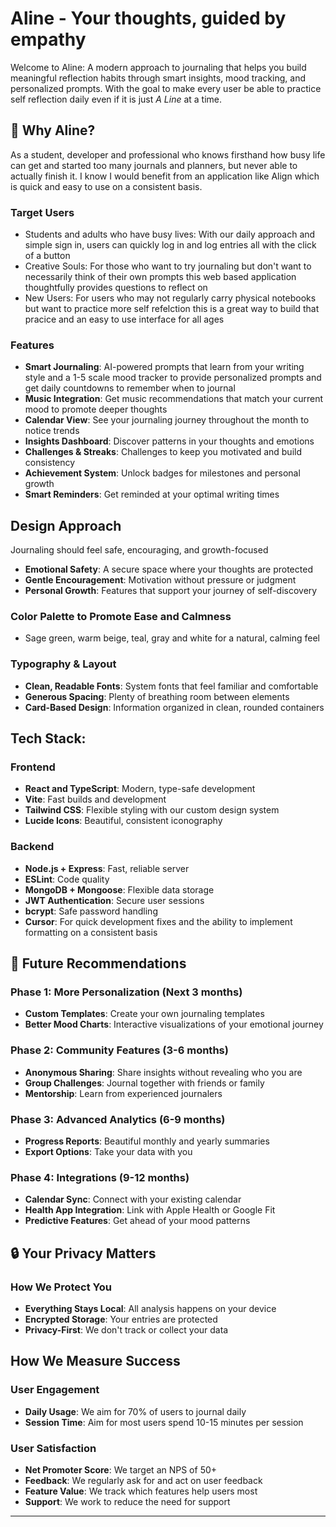 # Aline - Your thoughts, guided by empathy

Welcome to Aline: A modern approach to journaling that helps you build meaningful reflection habits through smart insights, mood tracking, and personalized prompts. With the goal to make every user be able to practice self reflection daily even if it is just *A Line* at a time.

## 🌟 Why Aline?
As a student, developer and professional who knows firsthand how busy life can get and started too many journals and planners, but never able to actually finish it. I know I would benefit from an application like Align which is quick and easy to use on a consistent basis.

### Target Users
- Students and adults who have busy lives: With our daily approach and simple sign in, users can quickly log in and log entries all with the click of a button 
- Creative Souls: For those who want to try journaling but don't want to necessarily think of their own prompts this web based application thoughtfully provides questions to reflect on 
- New Users: For users who may not regularly carry physical notebooks but want to practice more self refelction this is a great way to build that pracice and an easy to use interface for all ages


### Features
- **Smart Journaling**: AI-powered prompts that learn from your writing style and a 1-5 scale mood tracker to provide personalized prompts and get daily countdowns to remember when to journal
- **Music Integration**: Get music recommendations that match your current mood to promote deeper thoughts
- **Calendar View**: See your journaling journey throughout the month to notice trends
- **Insights Dashboard**: Discover patterns in your thoughts and emotions
- **Challenges & Streaks**: Challenges to keep you motivated and build consistency
- **Achievement System**: Unlock badges for milestones and personal growth
- **Smart Reminders**: Get reminded at your optimal writing times

## Design Approach

Journaling should feel safe, encouraging, and growth-focused
- **Emotional Safety**: A secure space where your thoughts are protected
- **Gentle Encouragement**: Motivation without pressure or judgment
- **Personal Growth**: Features that support your journey of self-discovery

### Color Palette to Promote Ease and Calmness
- Sage green, warm beige, teal, gray and white for a natural, calming feel

### Typography & Layout
- **Clean, Readable Fonts**: System fonts that feel familiar and comfortable
- **Generous Spacing**: Plenty of breathing room between elements
- **Card-Based Design**: Information organized in clean, rounded containers

## Tech Stack:

### Frontend
- **React and TypeScript**: Modern, type-safe development
- **Vite**: Fast builds and development
- **Tailwind CSS**: Flexible styling with our custom design system
- **Lucide Icons**: Beautiful, consistent iconography

### Backend
- **Node.js + Express**: Fast, reliable server
- **ESLint**: Code quality
- **MongoDB + Mongoose**: Flexible data storage
- **JWT Authentication**: Secure user sessions
- **bcrypt**: Safe password handling
- **Cursor**: For quick development fixes and the ability to implement formatting on a consistent basis


## 🚀 Future Recommendations

### Phase 1: More Personalization (Next 3 months)
- **Custom Templates**: Create your own journaling templates
- **Better Mood Charts**: Interactive visualizations of your emotional journey

### Phase 2: Community Features (3-6 months)
- **Anonymous Sharing**: Share insights without revealing who you are
- **Group Challenges**: Journal together with friends or family
- **Mentorship**: Learn from experienced journalers

### Phase 3: Advanced Analytics (6-9 months)
- **Progress Reports**: Beautiful monthly and yearly summaries
- **Export Options**: Take your data with you

### Phase 4: Integrations (9-12 months)
- **Calendar Sync**: Connect with your existing calendar
- **Health App Integration**: Link with Apple Health or Google Fit
- **Predictive Features**: Get ahead of your mood patterns


## 🔒 Your Privacy Matters

### How We Protect You
- **Everything Stays Local**: All analysis happens on your device
- **Encrypted Storage**: Your entries are protected
- **Privacy-First**: We don't track or collect your data

## How We Measure Success

### User Engagement
- **Daily Usage**: We aim for 70% of users to journal daily
- **Session Time**: Aim for most users spend 10-15 minutes per session

### User Satisfaction
- **Net Promoter Score**: We target an NPS of 50+
- **Feedback**: We regularly ask for and act on user feedback
- **Feature Value**: We track which features help users most
- **Support**: We work to reduce the need for support




---
